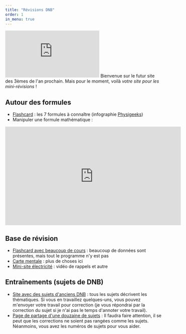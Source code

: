 ```yaml
---
title: "Révisions DNB"
order: 1
in_menu: true
---
```

![](https://zzz.zaclys.com/download.php?z=2&doc_id=7873111)
Bienvenue sur le futur site des 3èmes de l'an prochain. Mais pour le moment, voilà *votre site pour les mini-révisions* !

## Autour des formules
- [Flashcard](https://ladigitale.dev/digiflashcards/#/f/66603854d4cbd?q&r?vue=apprenant) : les 7 formules à connaître (infographie [Physigeeks](https://www.instagram.com/p/C7uNX4dsdkw/?img_index=1))
- Manipuler une formule mathématique :
<iframe width="560" height="315" src="https://www.youtube.com/embed/DKrnx2h30kE?si=NDQeiquawIvqI-oY" title="YouTube video player" frameborder="0" allow="accelerometer; autoplay; clipboard-write; encrypted-media; gyroscope; picture-in-picture; web-share" referrerpolicy="strict-origin-when-cross-origin" allowfullscreen></iframe>

## Base de révision
- [Flashcard avec beaucoup de cours](https://ladigitale.dev/digiflashcards/#/f/666030985efe2?vue=apprenant) : beaucoup de données sont présentes, mais tout le programme n'y est pas
- [Carte mentale](https://ladigitale.dev/digimindmap/#/m/6486d7529ff94) : plus de choses ici
- [Mini-site électricité](https://eyssette.forge.aeif.fr/markpage/#https://codimd.apps.education.fr/s/y4zFHZmUc#) : vidéo de rappels et autre

## Entraînements (sujets de DNB)
* [Site avec des sujets d'anciens DNB](https://www.pedagogie.ac-nantes.fr/physique-chimie/college/le-dnb-1244554.kjsp) : tous les sujets décrivent les thématiques. Si vous en travaillez quelques-uns, vous pouvez m'envoyer votre travail pour correction (je vous répondrai par la correction du sujet si je n'ai pas le temps d'annoter votre travail).
* [Page de partage d'une douzaine de sujets](https://nuage03.apps.education.fr/index.php/s/KfyrDwkmstwLL8y) : Il faudra faire attention, il se peut que les corrections ne soient pas rangées comme les sujets. Néanmoins, vous avez les numéros de sujets pour vous aider. 